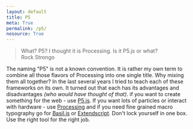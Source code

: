 ```yaml
---
layout: default
title: P5
meta: True
permalink: /p5/
nosource: True
---
```


> What? P5? I thought it is Processing. Is it P5.js or what?  
> Rock Strongo

The naming "P5" is not a known convention. It is rather my own term to combine all those flavors of Processing into one single title. Why mixing them all together? In the last several years I tried to teach each of these frameworks on its own. It turned out that each has its advantages and disadvantages _(who would have thought of that)_. if you want to create something for the web - use [P5.js](/p5js). If you want lots of particles or interact with hardware - use [Processing](/processing) and if you need fine grained macro typography go for [Basil.js](/basiljs) or [Extendscript](/extendscript). Don't lock yourself in one box. Use the right tool for the right job.
